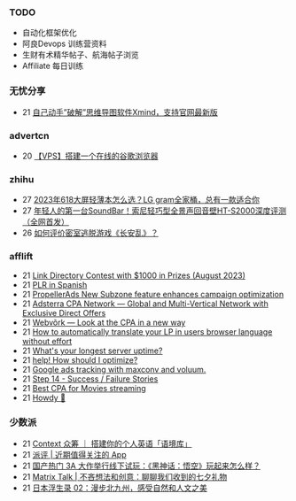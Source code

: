 ### TODO
-  自动化框架优化
-  阿良Devops 训练营资料
-  生财有术精华帖子、航海帖子浏览
-  Affiliate 每日训练

### 无忧分享
<!-- ruyo:START -->
-  21 [自己动手”破解”思维导图软件Xmind，支持官网最新版](https://51.ruyo.net/18460.html)<!-- ruyo:END -->

### advertcn
<!-- advertcn:START -->
-  20 [【VPS】搭建一个在线的谷歌浏览器](https://www.advertcn.com/forum.php?mod=viewthread&tid=111714)<!-- advertcn:END -->

### zhihu
<!-- zhihu:START -->
-  27 [2023年618大屏轻薄本怎么选？LG gram全家桶，总有一款适合你](http://zhuanlan.zhihu.com/p/632641888?utm_campaign=rss&utm_medium=rss&utm_source=rss&utm_content=title)
-  27 [年轻人的第一台SoundBar！索尼轻巧型全景声回音壁HT-S2000深度评测（全网首发）](http://zhuanlan.zhihu.com/p/630990296?utm_campaign=rss&utm_medium=rss&utm_source=rss&utm_content=title)
-  26 [如何评价密室逃脱游戏《长安乱》？](http://www.zhihu.com/question/563950552/answer/3045961312?utm_campaign=rss&utm_medium=rss&utm_source=rss&utm_content=title)<!-- zhihu:END -->

### afflift
<!-- afflift:START -->
-  21 [Link Directory Contest with $1000 in Prizes &lpar;August 2023&rpar;](https://afflift.com/f/threads/link-directory-contest-with-1000-in-prizes-august-2023.11479/)
-  21 [PLR in Spanish](https://afflift.com/f/threads/plr-in-spanish.11490/)
-  21 [PropellerAds New Subzone feature enhances campaign optimization](https://afflift.com/f/threads/propellerads-new-subzone-feature-enhances-campaign-optimization.11221/)
-  21 [Adsterra CPA Network — Global and Multi-Vertical Network with Exclusive Direct Offers](https://afflift.com/f/threads/adsterra-cpa-network-%E2%80%94-global-and-multi-vertical-network-with-exclusive-direct-offers.10001/)
-  21 [Webvõrk — Look at the CPA in a new way](https://afflift.com/f/threads/webv%C3%B5rk-%E2%80%94-look-at-the-cpa-in-a-new-way.2820/)
-  21 [How to automatically translate your LP in users browser language without effort](https://afflift.com/f/threads/how-to-automatically-translate-your-lp-in-users-browser-language-without-effort.11487/)
-  21 [What&#39;s your longest server uptime?](https://afflift.com/f/threads/whats-your-longest-server-uptime.11482/)
-  21 [help! How should I optimize?](https://afflift.com/f/threads/help-how-should-i-optimize.11484/)
-  21 [Google ads tracking with maxconv and voluum.](https://afflift.com/f/threads/google-ads-tracking-with-maxconv-and-voluum.11483/)
-  21 [Step 14 - Success / Failure Stories](https://afflift.com/f/threads/step-14-success-failure-stories.2951/)
-  21 [Best CPA for Movies streaming](https://afflift.com/f/threads/best-cpa-for-movies-streaming.11491/)
-  21 [Howdy 🤠](https://afflift.com/f/threads/howdy-%F0%9F%A4%A0.11489/)<!-- afflift:END -->

### 少数派
<!-- sspai:START -->
-  21 [Context 众筹 ｜ 搭建你的个人英语「语境库」](https://sspai.com/post/82252)
-  21 [派评 | 近期值得关注的 App](https://sspai.com/post/82255)
-  21 [国产热门 3A 大作举行线下试玩：《黑神话：悟空》玩起来怎么样？](https://sspai.com/post/82244)
-  21 [Matrix Talk | 不吝想法和创意：聊聊我们收到的七夕礼物](https://sspai.com/post/82234)
-  21 [日本浮生录 02：漫步北九州，感受自然和人文之美](https://sspai.com/post/82037)<!-- sspai:END -->
